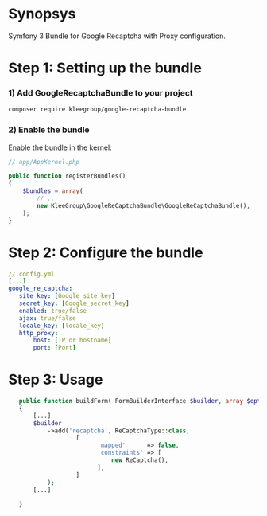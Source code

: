 Synopsys
=========

Symfony 3 Bundle for Google Recaptcha with Proxy configuration.

Step 1: Setting up the bundle
=============================
### 1) Add GoogleRecaptchaBundle to your project
 
 ```bash
 composer require kleegroup/google-recaptcha-bundle
 ```
 
 ### 2) Enable the bundle
 
 Enable the bundle in the kernel:
 
 ```php
 // app/AppKernel.php
 
 public function registerBundles()
 {
     $bundles = array(
         // ...
         new KleeGroup\GoogleReCaptchaBundle\GoogleReCaptchaBundle(),
     );
 }
 ```
 
 Step 2: Configure the bundle
 =============================
 
 ```yml
 // config.yml
 [...]
 google_re_captcha:
    site_key: [Google_site_key]
    secret_key: [Google_secret_key]
    enabled: true/false
    ajax: true/false
    locale_key: [locale_key]
    http_proxy:
        host: [IP or hostname]
        port: [Port]
 
 ```
 
Step 3: Usage
=============================
 ```php
    public function buildForm( FormBuilderInterface $builder, array $options)
    {
        [...]
        $builder
            ->add('recaptcha', ReCaptchaType::class, 
                    [
                          'mapped'      => false,
                          'constraints' => [
                              new ReCaptcha(),
                          ],
                    ]
            );
        [...]
        
    }
 
 ```